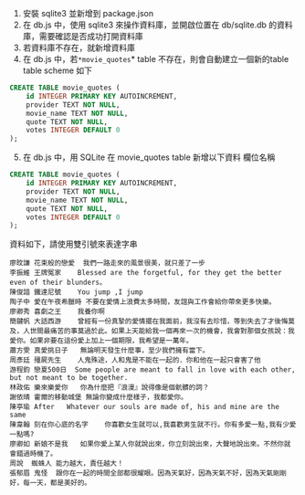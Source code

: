 1. 安裝 sqlite3 並新增到 package.json
2. 在 db.js 中，使用 sqlite3 來操作資料庫，並開啟位置在 db/sqlite.db 的資料庫，需要確認是否成功打開資料庫
3. 若資料庫不存在，就新增資料庫
4. 在 db.js 中，若`*movie_quotes`* table 不存在，則會自動建立一個新的table
   table scheme 如下

```sql
CREATE TABLE movie_quotes (
    id INTEGER PRIMARY KEY AUTOINCREMENT,
    provider TEXT NOT NULL,
    movie_name TEXT NOT NULL,
    quote TEXT NOT NULL,
    votes INTEGER DEFAULT 0
);
```

5. 在 db.js 中，用 SQLite 在 movie_quotes table 新增以下資料
   欄位名稱

```sql
CREATE TABLE movie_quotes (
    id INTEGER PRIMARY KEY AUTOINCREMENT,
    provider TEXT NOT NULL,
    movie_name TEXT NOT NULL,
    quote TEXT NOT NULL,
    votes INTEGER DEFAULT 0
);
```
資料如下，請使用雙引號來表達字串

```
廖旼謙	花束般的戀愛	我們一路走來的風景很美，就只差了一步
李振維	王牌冤家	Blessed are the forgetful, for they get the better even of their blunders。
陳俊諳	鐵達尼號	You jump ,I jump
陶子中	愛在午夜希臘時	不要在愛情上浪費太多時間，友誼與工作會給你帶來更多快樂。
廖卿秀	喜劇之王	我養你啊
簡鍵帆	大話西游	曾經有一份真摯的愛情擺在我面前，我沒有去珍惜，等到失去了才後悔莫及，人世間最痛苦的事莫過於此。如果上天能給我一個再來一次的機會，我會對那個女孩說：我愛你。如果非要在這份愛上加上一個期限，我希望是一萬年。
蕭方雯	真愛挑日子	無論明天發生什麼事，至少我們擁有當下。
周彥廷	殭屍先生	人鬼殊途，人和鬼是不能在一起的．你和他在一起只會害了他
游程鈞	戀夏500日	Some people are meant to fall in love with each other, but not meant to be together.
林政佑	樂來樂愛你	你為什麼把『浪漫』說得像是個骯髒的詞？
謝依晴	霍爾的移動城堡	無論你變成什麼樣子，我都愛你。
陳亭瑜	After	Whatever our souls are made of, his and mine are the same
陳韋翰	刻在你心底的名字	你喜歡女生就可以,我喜歡男生就不行。你有多愛一點,我有少愛一點嗎?
廖卿如	新娘不是我	如果你愛上某人你就說出來，你立刻說出來，大聲地說出來。不然你就會錯過時機了。
周說	蜘蛛人	能力越大，責任越大！
張郁眉	鬼怪	跟你在一起的時間全部都很耀眼。因為天氣好，因為天氣不好，因為天氣剛剛好，每一天，都是美好的。
```